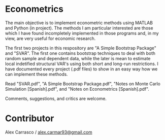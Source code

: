 # Econometrics

The main objective is to implement econometric methods using MATLAB and Python (in project). The methods I am particular interested are those which I have found incompletely implemented in those programs and, in my view, are very useful for economic research.

The first two projects in this respository are "A Simple Bootstrap Package" and "SVAR". The first one contains bootstrap techniques to deal with both random sample and dependent data, while the later is mean to estimate local indetified structural VAR's using both short and long-run restrictions. I have documented every project (.pdf files) to show in an easy way how we can implement these methods.

Read "SVAR.pdf", "A Simple Bootstrap Package.pdf", "Notes on Monte Carlo Simulation [Spanish].pdf", and "Notes on Econometrics [Spanish].pdf".

Comments, suggestions, and critics are welcome.

# Contributor
Alex Carrasco / alex.carmar93@gmail.com
